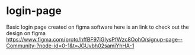 # login-page
Basic login page created on figma software
here is an link to check out the design on figma 
https://www.figma.com/proto/hffBF97iGlysPfWzc8OohO/signup-page--Community-?node-id=0-1&t=JGUvbh02samiYhHA-1
